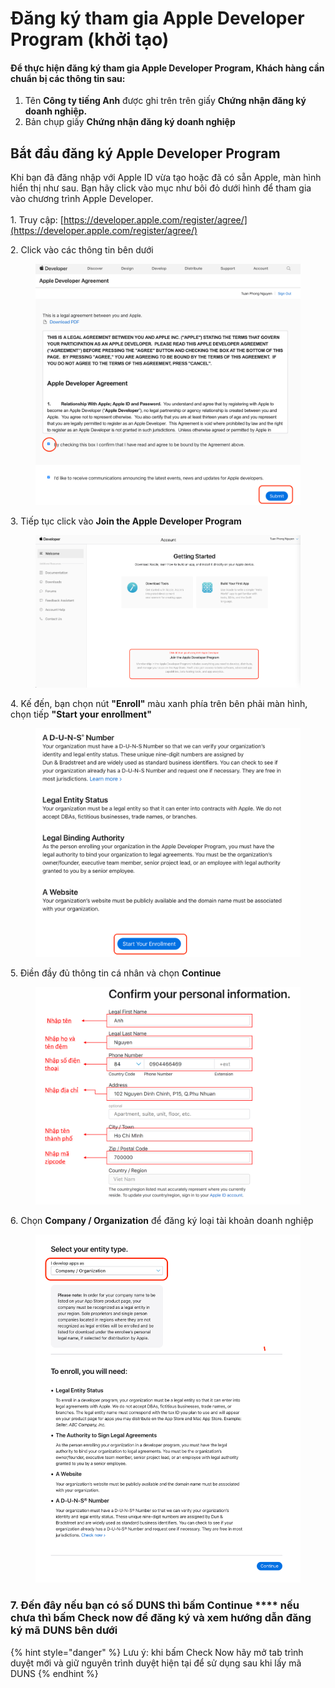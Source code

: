 # Đăng ký tham gia Apple Developer Program (khởi tạo)

#### Để thực hiện đăng ký tham gia Apple Developer Program, Khách hàng cần chuẩn bị các thông tin sau: <a href="#de-thuc-hien-dang-ky-tham-gia-apple-developer-program-khach-hang-can-chuan-bi-cac-thong-tin-sau" id="de-thuc-hien-dang-ky-tham-gia-apple-developer-program-khach-hang-can-chuan-bi-cac-thong-tin-sau"></a>

1. Tên **Công ty tiếng Anh** được ghi trên trên giấy **Chứng nhận đăng ký doanh nghiệp.**
2. Bản chụp giấy **Chứng nhận đăng ký doanh nghiệp**

## **Bắt đầu đăng ký** Apple Developer Program

Khi bạn đã đăng nhập với Apple ID vừa tạo hoặc đã có sẵn Apple, màn hình hiển thị như sau. Bạn hãy click vào mục như bôi đỏ dưới hình để tham gia vào chương trình Apple Developer.\
\
1\. Truy cập: [https://developer.apple.com/register/agree/](https://developer.apple.com/register/agree/)

2\. Click vào các thông tin bên dưới

<figure><img src="../../.gitbook/assets/image (21) (2).png" alt=""><figcaption></figcaption></figure>

3\. Tiếp tục click vào **Join the Apple Developer Program**

<figure><img src="../../.gitbook/assets/image (43) (2).png" alt=""><figcaption></figcaption></figure>

4\. Kế đến, bạn chọn nút **"Enroll"** màu xanh phía trên bên phải màn hình, chọn tiếp **"Start your enrollment"**

<figure><img src="../../.gitbook/assets/image (32) (1).png" alt=""><figcaption></figcaption></figure>

5\. Điền đầy đủ thông tin cá nhân và chọn **Continue**

<figure><img src="../../.gitbook/assets/image (44) (1).png" alt=""><figcaption></figcaption></figure>

6\. Chọn **Company / Organization** để đăng ký loại tài khoản doanh nghiệp

<figure><img src="../../.gitbook/assets/image (34) (2).png" alt=""><figcaption></figcaption></figure>

### 7. Đến đây nếu bạn có số DUNS thì bấm Continue **** nếu chưa thì bấm **Check now** để đăng ký và xem hướng dẫn đăng ký mã DUNS bên dưới

{% hint style="danger" %}
Lưu ý: khi bấm Check Now hãy mở tab trình duyệt mới và giữ nguyên trình duyệt hiện tại để sử dụng sau khi lấy mã DUNS
{% endhint %}
